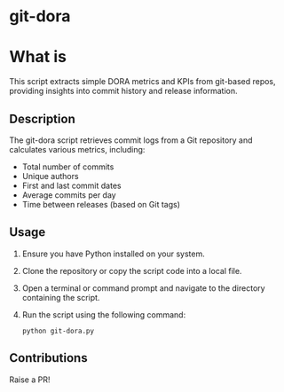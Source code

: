 # git-dora

# What is

This script extracts simple DORA metrics and KPIs from git-based repos, providing insights into commit history and release information.

## Description

The git-dora script retrieves commit logs from a Git repository and calculates various metrics, including:

- Total number of commits
- Unique authors
- First and last commit dates
- Average commits per day
- Time between releases (based on Git tags)

## Usage

1. Ensure you have Python installed on your system.
2. Clone the repository or copy the script code into a local file.
3. Open a terminal or command prompt and navigate to the directory containing the script.
4. Run the script using the following command:

   ```shell
   python git-dora.py

## Contributions

Raise a PR!
